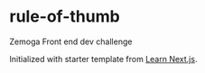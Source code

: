 # rule-of-thumb
Zemoga Front end dev challenge

Initialized with starter template from [Learn Next.js](https://nextjs.org/learn).